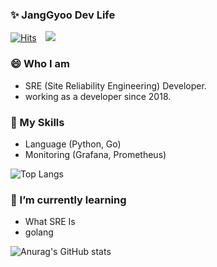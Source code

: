 ### ✨ JangGyoo Dev Life
[![Hits](https://hits.seeyoufarm.com/api/count/incr/badge.svg?url=https%3A%2F%2Fgithub.com%2Fjooyg62%2Fhit-counter&count_bg=%2379C83D&title_bg=%23555555&icon=&icon_color=%23E7E7E7&title=hits&edge_flat=false)](https://hits.seeyoufarm.com)
</a> <a href="mailto:jooyg62@gmail.com">
    <img 
        src="https://img.shields.io/badge/Gmail-d14836?style=flat-square&logo=Gmail&logoColor=white&link=mailto:jooyg62@gmail.com"
        style="height : auto; margin-left : 10px; margin-right : 10px;"/>
</a>

### 😄 Who I am
- SRE (Site Reliability Engineering) Developer.
- working as a developer since 2018.

### 🔭 My Skills
- Language (Python, Go)
- Monitoring (Grafana, Prometheus)

![Top Langs](https://github-readme-stats.vercel.app/api/top-langs/?username=jooyg62&layout=compact&theme=tokyonight)

### 🌱 I’m currently learning
- What SRE Is
- golang

![Anurag's GitHub stats](https://github-readme-stats.vercel.app/api?username=jooyg62&show_icons=true&theme=dark)

<!--
**jooyg62/jooyg62** is a ✨ _special_ ✨ repository because its `README.md` (this file) appears on your GitHub profile.

Here are some ideas to get you started:

- 🔭 I’m currently working on ...
- 🌱 I’m currently learning ...
- 👯 I’m looking to collaborate on ...
- 🤔 I’m looking for help with ...
- 💬 Ask me about ...
- 📫 How to reach me: ...
- 😄 Pronouns: ...
- ⚡ Fun fact: ...
-->


